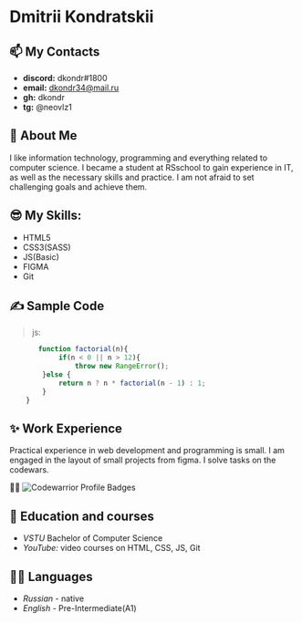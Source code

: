 
# Dmitrii Kondratskii 


## **📫 My Contacts** 

  + **discord:**     dkondr#1800
  + **email:**       dkondr34@mail.ru
  + **gh:**          dkondr
  + **tg:**          @neovlz1


## **👀 About Me**

I like information technology, programming and everything related to computer science. I became a student at RSschool to gain experience in IT, as well as the necessary skills and practice. I am not afraid to set challenging goals and achieve them.


## **😎 My Skills:** 

+ HTML5
+ CSS3(SASS)
+ JS(Basic)
+ FIGMA
+ Git


## **✍ Sample Code**
>  js:

```javascript
       function factorial(n){ 
            if(n < 0 || n > 12){
                throw new RangeError();
        }else {
            return n ? n * factorial(n - 1) : 1;
        }
    }   
```


## **✨ Work Experience**
Practical experience in web development and programming is small. 
I am engaged in the layout of small projects from figma. I solve tasks on the codewars.

🧘‍♂️ ![Codewarrior Profile Badges](https://www.codewars.com/users/dkondr/badges/small)


## **🌱 Education and courses**
* *VSTU* Bachelor of Computer Science
* *YouTube:* video courses on HTML, CSS, JS, Git


## **💂‍♂️ Languages**
* *Russian* - native 
* *English* - Pre-Intermediate(A1)